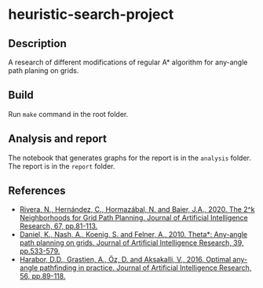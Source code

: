 # heuristic-search-project

## Description 

A research of different modifications of regular A* algorithm for any-angle path planing on grids.

## Build

Run `make` command in the root folder.

## Analysis and report

The notebook that generates graphs for the report is in the `analysis` folder. The report is in the `report` folder.

## References

* [Rivera, N., Hernández, C., Hormazábal, N. and Baier, J.A., 2020. The 2^k Neighborhoods for Grid Path Planning. Journal of Artificial Intelligence Research, 67, pp.81-113.](https://www.jair.org/index.php/jair/article/view/11383)
* [Daniel, K., Nash, A., Koenig, S. and Felner, A., 2010. Theta*: Any-angle path planning on grids. Journal of Artificial Intelligence Research, 39, pp.533-579.
](https://www.jair.org/index.php/jair/article/view/10676)
* [Harabor, D.D., Grastien, A., Öz, D. and Aksakalli, V., 2016. Optimal any- angle pathfinding in practice. Journal of Artificial Intelligence Research, 56, pp.89-118.](https://www.jair.org/index.php/jair/article/view/11004)
